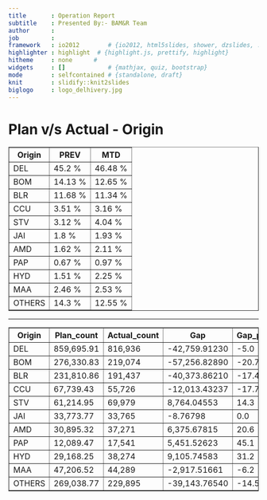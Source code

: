 ```yaml
---
title       : Operation Report
subtitle    : Presented By:- BAM&R Team
author      :
job         : 
framework   : io2012        # {io2012, html5slides, shower, dzslides, ...}
highlighter : highlight  # {highlight.js, prettify, highlight}
hitheme     : none      # 
widgets     : []            # {mathjax, quiz, bootstrap}
mode        : selfcontained # {standalone, draft}
knit        : slidify::knit2slides
biglogo     : logo_delhivery.jpg
---
```









# Plan v/s Actual - Origin  
  
<!-- html table generated in R 3.1.3 by xtable 1.7-4 package -->
<!-- Wed Apr 22 12:32:12 2015 -->
<table border=1>
<tr> <th> Origin </th> <th> PREV </th> <th> MTD </th>  </tr>
  <tr> <td> DEL </td> <td> 45.2 % </td> <td> 46.48 % </td> </tr>
  <tr> <td> BOM </td> <td> 14.13 % </td> <td> 12.65 % </td> </tr>
  <tr> <td> BLR </td> <td> 11.68 % </td> <td> 11.34 % </td> </tr>
  <tr> <td> CCU </td> <td> 3.51 % </td> <td> 3.16 % </td> </tr>
  <tr> <td> STV </td> <td> 3.12 % </td> <td> 4.04 % </td> </tr>
  <tr> <td> JAI </td> <td> 1.8 % </td> <td> 1.93 % </td> </tr>
  <tr> <td> AMD </td> <td> 1.62 % </td> <td> 2.11 % </td> </tr>
  <tr> <td> PAP </td> <td> 0.67 % </td> <td> 0.97 % </td> </tr>
  <tr> <td> HYD </td> <td> 1.51 % </td> <td> 2.25 % </td> </tr>
  <tr> <td> MAA </td> <td> 2.46 % </td> <td> 2.53 % </td> </tr>
  <tr> <td> OTHERS </td> <td> 14.3 % </td> <td> 12.55 % </td> </tr>
   </table>


---

<!-- html table generated in R 3.1.3 by xtable 1.7-4 package -->
<!-- Wed Apr 22 12:32:12 2015 -->
<table border=1>
<tr> <th> Origin </th> <th> Plan_count </th> <th> Actual_count </th> <th> Gap </th> <th> Gap_pct </th>  </tr>
  <tr> <td>        DEL    </td> <td>    859,695.91 </td> <td>       816,936 </td> <td> -42,759.91230 </td> <td>          -5.0 </td> </tr>
  <tr> <td>        BOM    </td> <td>    276,330.83 </td> <td>       219,074 </td> <td> -57,256.82890 </td> <td>         -20.7 </td> </tr>
  <tr> <td>        BLR    </td> <td>    231,810.86 </td> <td>       191,437 </td> <td> -40,373.86210 </td> <td>         -17.4 </td> </tr>
  <tr> <td>        CCU    </td> <td>     67,739.43 </td> <td>        55,726 </td> <td> -12,013.43237 </td> <td>         -17.7 </td> </tr>
  <tr> <td>        STV    </td> <td>     61,214.95 </td> <td>        69,979 </td> <td>   8,764.04553 </td> <td>          14.3 </td> </tr>
  <tr> <td>        JAI    </td> <td>     33,773.77 </td> <td>        33,765 </td> <td>      -8.76798 </td> <td>           0.0 </td> </tr>
  <tr> <td>        AMD    </td> <td>     30,895.32 </td> <td>        37,271 </td> <td>   6,375.67815 </td> <td>          20.6 </td> </tr>
  <tr> <td>        PAP    </td> <td>     12,089.47 </td> <td>        17,541 </td> <td>   5,451.52623 </td> <td>          45.1 </td> </tr>
  <tr> <td>        HYD    </td> <td>     29,168.25 </td> <td>        38,274 </td> <td>   9,105.74583 </td> <td>          31.2 </td> </tr>
  <tr> <td>        MAA    </td> <td>     47,206.52 </td> <td>        44,289 </td> <td>  -2,917.51661 </td> <td>          -6.2 </td> </tr>
  <tr> <td>        OTHERS </td> <td>    269,038.77 </td> <td>       229,895 </td> <td> -39,143.76540 </td> <td>         -14.5 </td> </tr>
   </table>
